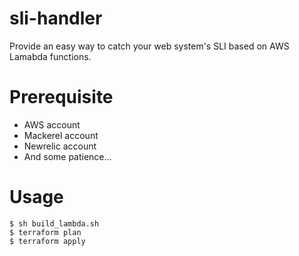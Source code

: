 # sli-handler  
Provide an easy way to catch your web system's SLI based on AWS Lamabda functions.  

# Prerequisite  
- AWS account  
- Mackerel account
- Newrelic account
- And some patience...

# Usage
```
$ sh build_lambda.sh
$ terraform plan
$ terraform apply
```

